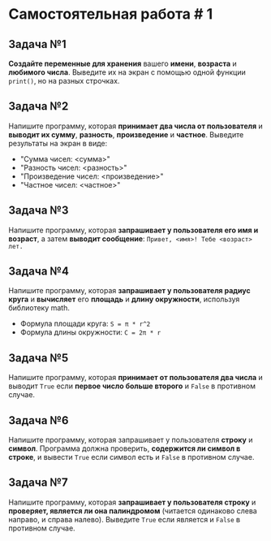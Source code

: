 # Самостоятельная работа # 1

## Задача №1
**Создайте переменные для хранения** вашего **имени**, **возраста** и **любимого числа**. Выведите их на экран с помощью одной функции `print()`, но на разных строчках.

## Задача №2
Напишите программу, которая **принимает два числа от пользователя** и **выводит их сумму**, **разность**, **произведение** и **частное**. Выведите результаты на экран в виде:
- "Сумма чисел: <сумма>"
- "Разность чисел: <разность>"
- "Произведение чисел: <произведение>"
- "Частное чисел: <частное>"

## Задача №3
Напишите программу, которая **запрашивает у пользователя его имя и возраст**, а затем **выводит сообщение**: `Привет, <имя>! Тебе <возраст> лет.`

## Задача №4
Напишите программу, которая **запрашивает у пользователя радиус круга** и **вычисляет** его **площадь** и **длину окружности**, используя библиотеку math. 
- Формула площади круга: `S = π * r^2`
- Формула длины окружности: `C = 2π * r`

## Задача №5
Напишите программу, которая **принимает от пользователя два числа** и выводит `True` если **первое число больше второго** и `False` в противном случае.

## Задача №6
Напишите программу, которая запрашивает у пользователя **строку** и **символ**. Программа должна проверить, **содержится ли символ в строке**, и вывести `True` если символ есть и `False` в противном случае.

## Задача №7
Напишите программу, которая **запрашивает у пользователя строку** и **проверяет, является ли она палиндромом** (читается одинаково слева направо, и справа налево). Выведите `True` если является и `False` в противном случае.